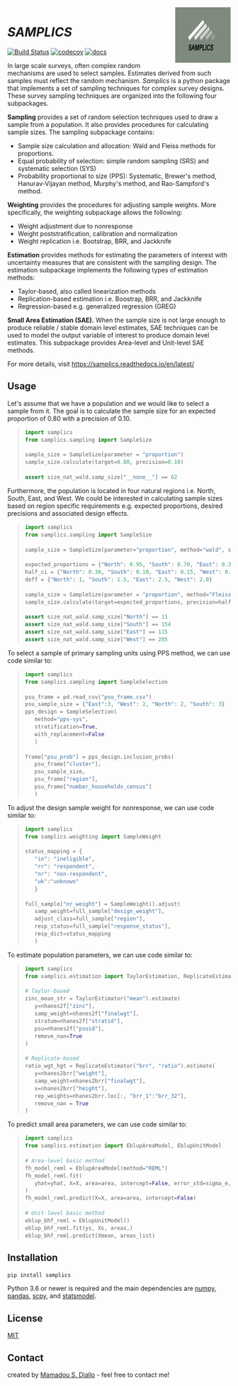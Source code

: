 <img src="./img/samplics_logo3.png" width="125" height="125" align="right" />

# _SAMPLICS_

[![Build Status](https://travis-ci.com/survey-methods/samplics.svg?branch=master)](https://travis-ci.com/survey-methods/samplics/branches)
[![codecov](https://codecov.io/gh/survey-methods/samplics/branch/master/graph/badge.svg)](https://codecov.io/gh/survey-methods/samplics)
[![docs](https://readthedocs.org/projects/samplics/badge/?version=latest)](https://samplics.readthedocs.io/en/latest/?badge=latest)

In large scale surveys, often complex random mechanisms are used to select
samples. Estimates derived from such samples must reflect the random
mechanism. _Samplics_ is a python package that implements a set of
sampling techniques for complex survey designs. These survey sampling techniques are organized into the following four subpackages.

**Sampling** provides a set of random selection techniques used to draw a sample from a population. It also provides procedures for calculating sample sizes. The sampling subpackage contains:

- Sample size calculation and allocation: Wald and Fleiss methods for proportions.
- Equal probability of selection: simple random sampling (SRS) and systematic selection (SYS)
- Probability proportional to size (PPS): Systematic, Brewer's method, Hanurav-Vijayan method, Murphy's method, and Rao-Sampford's method.

**Weighting** provides the procedures for adjusting sample weights. More specifically, the weighting subpackage allows the following:

- Weight adjustment due to nonresponse
- Weight poststratification, calibration and normalization
- Weight replication i.e. Bootstrap, BRR, and Jackknife

**Estimation** provides methods for estimating the parameters of interest with uncertainty measures that are consistent with the sampling design. The estimation subpackage implements the following types of estimation methods:

- Taylor-based, also called linearization methods
- Replication-based estimation i.e. Boostrap, BRR, and Jackknife
- Regression-based e.g. generalized regression (GREG)

**Small Area Estimation (SAE).** When the sample size is not large enough to produce reliable / stable domain level estimates, SAE techniques can be used to model the output variable of interest to produce domain level estimates. This subpackage provides Area-level and Unit-level SAE methods.

For more details, visit https://samplics.readthedocs.io/en/latest/

## Usage

Let's assume that we have a population and we would like to select a sample from it. The goal is to calculate the sample size for an expected proportion of 0.80 with a precision of 0.10.

> ```python
> import samplics
> from samplics.sampling import SampleSize
>
> sample_size = SampleSize(parameter = "proportion")
> sample_size.calculate(target=0.80, precision=0.10)
>
> assert size_nat_wald.samp_size["__none__"] == 62
> ```

Furthermore, the population is located in four natural regions i.e. North, South, East, and West. We could be interested in calculating sample sizes based on region specific requirements e.g. expected proportions, desired precisions and associated design effects.

> ```python
> import samplics
> from samplics.sampling import SampleSize
>
> sample_size = SampleSize(parameter="proportion", method="wald", stratification=True)
>
> expected_proportions = {"North": 0.95, "South": 0.70, "East": 0.30, "West": 0.50}
> half_ci = {"North": 0.30, "South": 0.10, "East": 0.15, "West": 0.10}
> deff = {"North": 1, "South": 1.5, "East": 2.5, "West": 2.0}
>
> sample_size = SampleSize(parameter = "proportion", method="Fleiss", stratification=True)
> sample_size.calculate(target=expected_proportions, precision=half_ci, deff=deff)
>
> assert size_nat_wald.samp_size["North"] == 11
> assert size_nat_wald.samp_size["South"] == 154
> assert size_nat_wald.samp_size["East"] == 115
> assert size_nat_wald.samp_size["West"] == 205
> ```

To select a sample of primary sampling units using PPS method,
we can use code similar to:

> ```python
> import samplics
> from samplics.sampling import SampleSelection
>
> psu_frame = pd.read_csv("psu_frame.csv")
> psu_sample_size = {"East":3, "West": 2, "North": 2, "South": 3}
> pps_design = SampleSelection(
>    method="pps-sys",
>    stratification=True,
>    with_replacement=False
>    )
>
> frame["psu_prob"] = pps_design.inclusion_probs(
>    psu_frame["cluster"],
>    psu_sample_size,
>    psu_frame["region"],
>    psu_frame["number_households_census"]
>    )
> ```

To adjust the design sample weight for nonresponse,
we can use code similar to:

> ```python
> import samplics
> from samplics.weighting import SampleWeight
>
> status_mapping = {
>    "in": "ineligible",
>    "rr": "respondent",
>    "nr": "non-respondent",
>    "uk":"unknown"
>    }
>
> full_sample["nr_weight"] = SampleWeight().adjust(
>    samp_weight=full_sample["design_weight"],
>    adjust_class=full_sample["region"],
>    resp_status=full_sample["response_status"],
>    resp_dict=status_mapping
>    )
> ```

To estimate population parameters, we can use code similar to:

> ```python
> import samplics
> from samplics.estimation import TaylorEstimation, ReplicateEstimator
>
> # Taylor-based
> zinc_mean_str = TaylorEstimator("mean").estimate(
>    y=nhanes2f["zinc"],
>    samp_weight=nhanes2f["finalwgt"],
>    stratum=nhanes2f["stratid"],
>    psu=nhanes2f["psuid"],
>    remove_nan=True
> )
>
> # Replicate-based
> ratio_wgt_hgt = ReplicateEstimator("brr", "ratio").estimate(
>    y=nhanes2brr["weight"],
>    samp_weight=nhanes2brr["finalwgt"],
>    x=nhanes2brr["height"],
>    rep_weights=nhanes2brr.loc[:, "brr_1":"brr_32"],
>    remove_nan = True
> )
> ```

To predict small area parameters, we can use code similar to:

> ```python
> import samplics
> from samplics.estimation import EblupAreaModel, EblupUnitModel
>
> # Area-level basic method
> fh_model_reml = EblupAreaModel(method="REML")
> fh_model_reml.fit(
>    yhat=yhat, X=X, area=area, intercept=False, error_std=sigma_e, tol=1e-4,
> )
> fh_model_reml.predict(X=X, area=area, intercept=False)
>
> # Unit-level basic method
> eblup_bhf_reml = EblupUnitModel()
> eblup_bhf_reml.fit(ys, Xs, areas,)
> eblup_bhf_reml.predict(Xmean, areas_list)
> ```

## Installation

`pip install samplics`

Python 3.6 or newer is required and the main dependencies are [numpy](https://numpy.org), [pandas](https://pandas.pydata.org), [scpy](https://www.scipy.org), and [statsmodel](https://www.statsmodels.org/stable/index.h.tml).

## License

[MIT](https://github.com/survey-methods/samplics/blob/master/license.txt)

## Contact

created by [Mamadou S. Diallo](https://twitter.com/MamadouSDiallo) - feel free to contact me!
